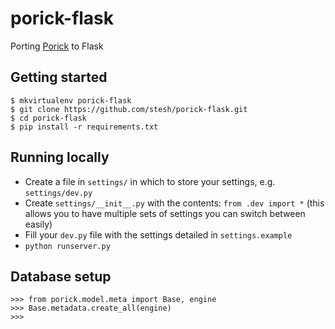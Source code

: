 # porick-flask
Porting [Porick](http://github.com/kopf/porick) to Flask

## Getting started
    $ mkvirtualenv porick-flask
    $ git clone https://github.com/stesh/porick-flask.git
    $ cd porick-flask
    $ pip install -r requirements.txt

## Running locally

* Create a file in `settings/` in which to store your settings, e.g. `settings/dev.py`
* Create `settings/__init__.py` with the contents: `from .dev import *`
(this allows you to have multiple sets of settings you can switch between easily)
* Fill your `dev.py` file with the settings detailed in `settings.example`
* `python runserver.py`

## Database setup

```
>>> from porick.model.meta import Base, engine
>>> Base.metadata.create_all(engine)
>>>
```
